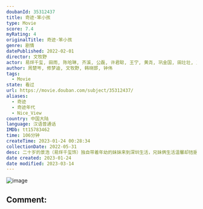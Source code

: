 ```yaml
---
doubanId: 35312437
title: 奇迹·笨小孩
type: Movie
score: 7.4
myRating: 4
originalTitle: 奇迹·笨小孩
genre: 剧情
datePublished: 2022-02-01
director: 文牧野
actor: 易烊千玺, 田雨, 陈哈琳, 齐溪, 公磊, 许君聪, 王宁, 黄尧, 巩金国, 田壮壮, 王传君, 章宇, 张志坚, 咏梅, 杨新鸣, 徐峥, 岳小军, 朱俊麟, 王丽涵, 贾弘逍, 韩笑, 孙征宇, 黄艺馨, 修梦迪, 苏子航, 郑伊倩, 丁文博, 陈翊曈, 谭泉, 程昭歌, 高海宝, 胡昌杰, 胡汝佳, 宝马, 甘昀宸, 李雪儿, 邱文熙
author: 周楚岑, 修梦迪, 文牧野, 韩晓邯, 钟伟
tags:
  - Movie
state: 看过
url: https://movie.douban.com/subject/35312437/
aliases:
  - 奇迹
  - 奇迹年代
  - Nice_View
country: 中国大陆
language: 汉语普通话
IMDb: tt15783462
time: 106分钟
createTime: 2023-01-24 00:28:34
collectionDate: 2022-05-31
desc: 二十岁的景浩（易烊千玺饰）独自带着年幼的妹妹来到深圳生活，兄妹俩生活温馨却拮据。为了妹妹高昂的手术费，机缘巧合之下，景浩得到一个机会，本以为美好生活即将来临，却不料遭遇重创。在时间和金钱的双重压力下...
date created: 2023-01-24
date modified: 2023-03-14
---
```


![image](p2842327103.jpg)

Comment:
---
